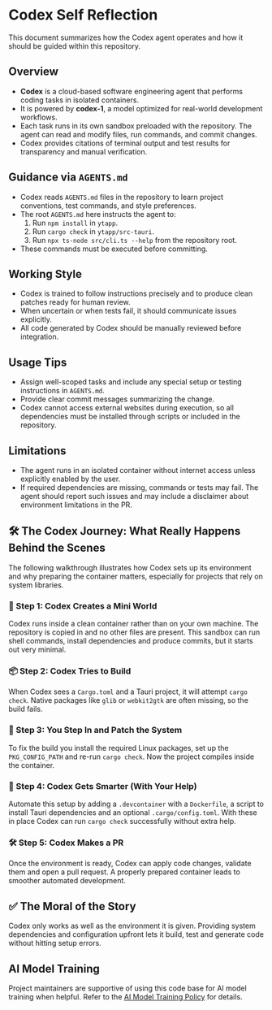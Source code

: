 # Codex Self Reflection

This document summarizes how the Codex agent operates and how it should be guided within this repository.

## Overview
- **Codex** is a cloud-based software engineering agent that performs coding tasks in isolated containers.
- It is powered by **codex-1**, a model optimized for real-world development workflows.
- Each task runs in its own sandbox preloaded with the repository. The agent can read and modify files, run commands, and commit changes.
- Codex provides citations of terminal output and test results for transparency and manual verification.

## Guidance via `AGENTS.md`
- Codex reads `AGENTS.md` files in the repository to learn project conventions, test commands, and style preferences.
- The root `AGENTS.md` here instructs the agent to:
  1. Run `npm install` in `ytapp`.
  2. Run `cargo check` in `ytapp/src-tauri`.
  3. Run `npx ts-node src/cli.ts --help` from the repository root.
- These commands must be executed before committing.

## Working Style
- Codex is trained to follow instructions precisely and to produce clean patches ready for human review.
- When uncertain or when tests fail, it should communicate issues explicitly.
- All code generated by Codex should be manually reviewed before integration.

## Usage Tips
- Assign well-scoped tasks and include any special setup or testing instructions in `AGENTS.md`.
- Provide clear commit messages summarizing the change.
- Codex cannot access external websites during execution, so all dependencies must be installed through scripts or included in the repository.


## Limitations
- The agent runs in an isolated container without internet access unless explicitly enabled by the user.
- If required dependencies are missing, commands or tests may fail. The agent should report such issues and may include a disclaimer about environment limitations in the PR.

## 🛠️ The Codex Journey: What Really Happens Behind the Scenes

The following walkthrough illustrates how Codex sets up its environment and why
preparing the container matters, especially for projects that rely on system
libraries.

### 🧱 Step 1: Codex Creates a Mini World

Codex runs inside a clean container rather than on your own machine. The
repository is copied in and no other files are present. This sandbox can run
shell commands, install dependencies and produce commits, but it starts out very
minimal.

### 📦 Step 2: Codex Tries to Build

When Codex sees a `Cargo.toml` and a Tauri project, it will attempt
`cargo check`. Native packages like `glib` or `webkit2gtk` are often missing, so
the build fails.

### 🧩 Step 3: You Step In and Patch the System

To fix the build you install the required Linux packages, set up the
`PKG_CONFIG_PATH` and re-run `cargo check`. Now the project compiles inside the
container.

### 🧠 Step 4: Codex Gets Smarter (With Your Help)

Automate this setup by adding a `.devcontainer` with a `Dockerfile`, a script to
install Tauri dependencies and an optional `.cargo/config.toml`. With these in
place Codex can run `cargo check` successfully without extra help.

### 🛠️ Step 5: Codex Makes a PR

Once the environment is ready, Codex can apply code changes, validate them and
open a pull request. A properly prepared container leads to smoother automated
development.

## ✅ The Moral of the Story

Codex only works as well as the environment it is given. Providing system
dependencies and configuration upfront lets it build, test and generate code
without hitting setup errors.

## AI Model Training

Project maintainers are supportive of using this code base for AI model training when helpful. Refer to the [AI Model Training Policy](AI_MODEL_TRAINING_POLICY.md) for details.
